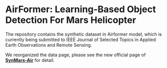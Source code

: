 # AirFormer: Learning-Based Object Detection For Mars Helicopter

The repository contains the synthetic dataset in Airformer model, which is currently being submitted to IEEE Journal of Selected Topics in Applied Earth Observations and Remote Sensing.

We reorganized the data page, please see the new official page of [**SynMars-Air**](https://github.com/CVIR-Lab/SynMars/tree/SynMars-Air) for detail.
